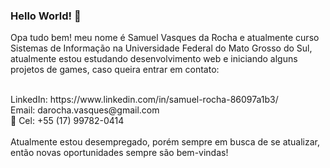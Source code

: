 ### Hello World! 👋


Opa tudo bem! meu nome é Samuel Vasques da Rocha e atualmente curso Sistemas de Informação na Universidade Federal do Mato Grosso do Sul, atualmente estou estudando desenvolvimento web e iniciando alguns projetos de games, caso queira entrar em contato:

<br>
LinkedIn: https://www.linkedin.com/in/samuel-rocha-86097a1b3/
<br>
Email: darocha.vasques@gmail.com
<br>👋
Cel: +55 (17) 99782-0414
<br><br>
Atualmente estou desempregado, porém sempre em busca de se atualizar, então novas oportunidades sempre são bem-vindas!
